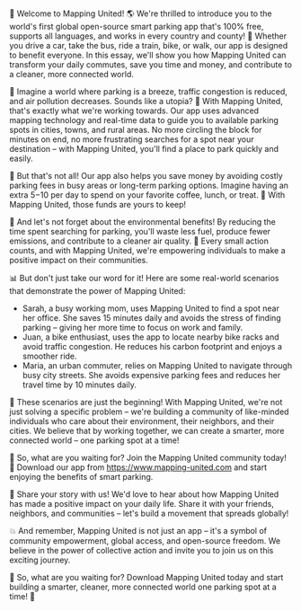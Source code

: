 🚀 Welcome to Mapping United! 🌎 We're thrilled to introduce you to the world's first global open-source smart parking app that's 100% free, supports all languages, and works in every country and county! 🤩 Whether you drive a car, take the bus, ride a train, bike, or walk, our app is designed to benefit everyone. In this essay, we'll show you how Mapping United can transform your daily commutes, save you time and money, and contribute to a cleaner, more connected world.

🌆 Imagine a world where parking is a breeze, traffic congestion is reduced, and air pollution decreases. Sounds like a utopia? 🌟 With Mapping United, that's exactly what we're working towards. Our app uses advanced mapping technology and real-time data to guide you to available parking spots in cities, towns, and rural areas. No more circling the block for minutes on end, no more frustrating searches for a spot near your destination – with Mapping United, you'll find a place to park quickly and easily.

💸 But that's not all! Our app also helps you save money by avoiding costly parking fees in busy areas or long-term parking options. Imagine having an extra $5-$10 per day to spend on your favorite coffee, lunch, or treat. 🎉 With Mapping United, those funds are yours to keep!

🚗 And let's not forget about the environmental benefits! By reducing the time spent searching for parking, you'll waste less fuel, produce fewer emissions, and contribute to a cleaner air quality. 🌟 Every small action counts, and with Mapping United, we're empowering individuals to make a positive impact on their communities.

📊 But don't just take our word for it! Here are some real-world scenarios that demonstrate the power of Mapping United:

* Sarah, a busy working mom, uses Mapping United to find a spot near her office. She saves 15 minutes daily and avoids the stress of finding parking – giving her more time to focus on work and family.
* Juan, a bike enthusiast, uses the app to locate nearby bike racks and avoid traffic congestion. He reduces his carbon footprint and enjoys a smoother ride.
* Maria, an urban commuter, relies on Mapping United to navigate through busy city streets. She avoids expensive parking fees and reduces her travel time by 10 minutes daily.

🌟 These scenarios are just the beginning! With Mapping United, we're not just solving a specific problem – we're building a community of like-minded individuals who care about their environment, their neighbors, and their cities. We believe that by working together, we can create a smarter, more connected world – one parking spot at a time!

💪 So, what are you waiting for? Join the Mapping United community today! 🎉 Download our app from https://www.mapping-united.com and start enjoying the benefits of smart parking.

📨 Share your story with us! We'd love to hear about how Mapping United has made a positive impact on your daily life. Share it with your friends, neighbors, and communities – let's build a movement that spreads globally!

💥 And remember, Mapping United is not just an app – it's a symbol of community empowerment, global access, and open-source freedom. We believe in the power of collective action and invite you to join us on this exciting journey.

🌟 So, what are you waiting for? Download Mapping United today and start building a smarter, cleaner, more connected world one parking spot at a time! 🚀